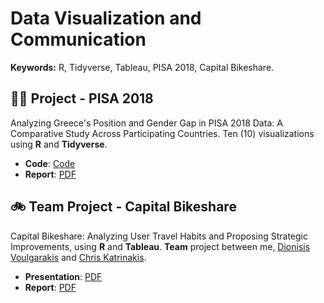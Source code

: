 # Data Visualization and Communication

**Keywords:** R, Tidyverse, Tableau, PISA 2018, Capital Bikeshare.

## 👨‍🎓 Project - PISA 2018
Analyzing Greece's Position and Gender Gap in PISA 2018 Data: A Comparative Study Across Participating Countries. Ten (10) visualizations using **R** and **Tidyverse**.

- **Code**: [Code](https://github.com/FoivosM/MSc-Projects/blob/master/Data_Visualization/project_1/02_R_code.r)
- **Report**: [PDF](https://github.com/FoivosM/MSc-Projects/blob/master/Data_Visualization/project_1/01_R_plots.pdf)

## 🚲 Team Project - Capital Bikeshare
Capital Bikeshare: Analyzing User Travel Habits and Proposing Strategic Improvements, using **R** and **Tableau**.
**Team** project between me, [Dionisis Voulgarakis](https://github.com/dionvou) and [Chris Katrinakis]().

- **Presentation**: [PDF](https://github.com/FoivosM/MSc-Projects/blob/master/Data_Visualization/project_2/Presentation.pdf)
- **Report**: [PDF](https://github.com/FoivosM/MSc-Projects/blob/master/Data_Visualization/project_2/Report.pdf)